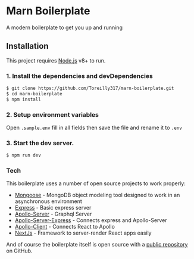# Marn Boilerplate

A modern boilerplate to get you up and running

## Installation

This project requires [Node.js](https://nodejs.org/) v8+ to run.

### 1. Install the dependencies and devDependencies

```sh
$ git clone https://github.com/Toreilly317/marn-boilerplate.git
$ cd marn-boilerplate
$ npm install
```

### 2. Setup environment variables

Open `.sample.env` fill in all fields then save the file and rename it to `.env`

### 3. Start the dev server.

```sh
$ npm run dev
```

### Tech

This boilerplate uses a number of open source projects to work properly:

- [Mongoose](http://breakdance.io) - MongoDB object modeling tool designed to work in an asynchronous environment
- [Express](https://expressjs.com/en/api.html) - Basic express server
- [Apollo-Server](https://www.apollographql.com/docs/apollo-server/) - Graphql Server
- [Apollo-Server-Express](https://github.com/apollographql/apollo-server/blob/master/packages/apollo-server-express/README.md) - Connects express and Apollo-Server
- [Apollo-Client](https://www.apollographql.com/docs/react/) - Connects React to Apollo
- [NextJs](https://nextjs.org/docs/) - Framework to server-render React apps easily

And of course the boilerplate itself is open source with a [public repository](https://github.com/Toreilly317/marn-boilerplate)
on GitHub.
